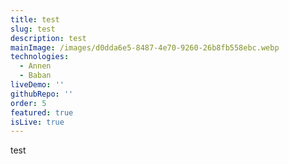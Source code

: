 ```yaml
---
title: test
slug: test
description: test
mainImage: /images/d0dda6e5-8487-4e70-9260-26b8fb558ebc.webp
technologies:
  - Annen
  - Baban
liveDemo: ''
githubRepo: ''
order: 5
featured: true
isLive: true
---
```

test
